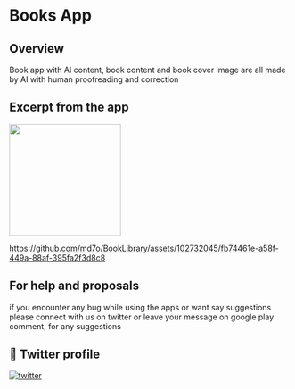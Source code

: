 # Books App

## Overview

Book app with AI content, book content and book cover image are all made by AI with human proofreading and correction

## Excerpt from the app

<p>
<img src="https://github.com/md7o/BookLibrary/assets/102732045/ac216517-3186-4d60-ab36-65ef2eaa4893" atl="Home" width="200"/>
  


  https://github.com/md7o/BookLibrary/assets/102732045/fb74461e-a58f-449a-88af-395fa2f3d8c8


</p>


## For help and proposals

if you encounter any bug while using the apps or want say suggestions please connect with us on twitter or leave your message on google play comment, for any suggestions

## 🔗 Twitter profile 
[![twitter](https://img.shields.io/badge/twitter-1DA1F2?style=for-the-badge&logo=twitter&logoColor=white)](https://twitter.com/Md7oHe)




